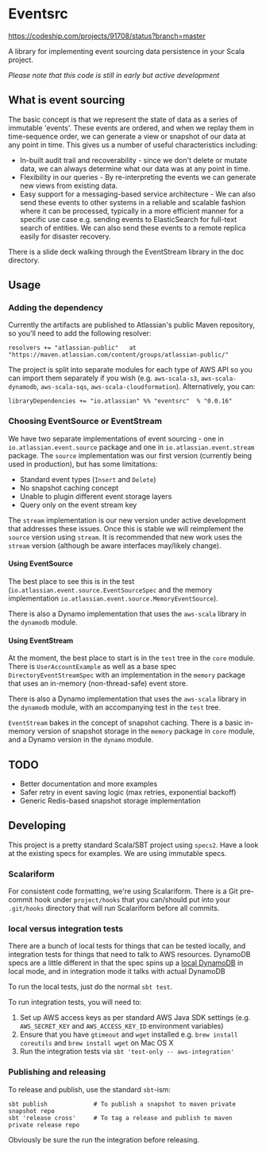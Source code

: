 Eventsrc
======

https://codeship.com/projects/91708/status?branch=master

A library for implementing event sourcing data persistence in your Scala project.

*Please note that this code is still in early but active development*

## What is event sourcing

The basic concept is that we represent the state of data as a series of immutable 'events'. These events are ordered,
 and when we replay them in time-sequence order, we can generate a view or snapshot of our data at any point in time.
 This gives us a number of useful characteristics including:
 
 * In-built audit trail and recoverability - since we don't delete or mutate data, we can always determine what our data was at any point in time.
 * Flexibility in our queries - By re-interpreting the events we can generate new views from existing data.
 * Easy support for a messaging-based service architecture - We can also send these events to other systems
     in a reliable and scalable fashion where it can be processed, typically in a more efficient manner for a specific use case e.g. sending events to
     ElasticSearch for full-text search of entities. We can also send these events to a remote replica easily for disaster recovery.

There is a slide deck walking through the EventStream library in the doc directory.

## Usage

### Adding the dependency

Currently the artifacts are published to Atlassian's public Maven repository, so you'll need to add the following resolver:
    
    resolvers += "atlassian-public"   at "https://maven.atlassian.com/content/groups/atlassian-public/"

The project is split into separate modules for each type of AWS API so you can import them separately if you wish (e.g. `aws-scala-s3`, `aws-scala-dynamodb`, `aws-scala-sqs`, `aws-scala-cloudformation`).
Alternatively, you can:

    libraryDependencies += "io.atlassian" %% "eventsrc"  % "0.0.16"
    
### Choosing EventSource or EventStream

We have two separate implementations of event sourcing - one in `io.atlassian.event.source` package and one in `io.atlassian.event.stream` package. 
The `source` implementation was our first version (currently being used in production), but has some limitations:
 
 * Standard event types (`Insert` and `Delete`)
 * No snapshot caching concept
 * Unable to plugin different event storage layers
 * Query only on the event stream key
 
The `stream` implementation is our new version under active development that addresses these issues. Once this is stable we will reimplement the `source` version using `stream`.
It is recommended that new work uses the `stream` version (although be aware interfaces may/likely change).

#### Using EventSource

The best place to see this is in the test (`io.atlassian.event.source.EventSourceSpec` and the memory implementation `io.atlassian.event.source.MemoryEventSource`).
 
There is also a Dynamo implementation that uses the `aws-scala` library in the `dynamodb` module.

#### Using EventStream

At the moment, the best place to start is in the `test` tree in the `core` module. There is `UserAccountExample` as well as a base spec `DirectoryEventStreamSpec` with an implementation
in the `memory` package that uses an in-memory (non-thread-safe) event store.

There is also a Dynamo implementation that uses the `aws-scala` library in the `dynamodb` module, with an accompanying test in the `test` tree.

`EventStream` bakes in the concept of snapshot caching. There is a basic in-memory version of snapshot storage in the `memory` package in `core` module, and a Dynamo version in the `dynamo` module.


## TODO

  * Better documentation and more examples
  * Safer retry in event saving logic (max retries, exponential backoff)
  * Generic Redis-based snapshot storage implementation

## Developing

This project is a pretty standard Scala/SBT project using `specs2`. Have a look at the existing specs for examples. We are using immutable specs.

### Scalariform

For consistent code formatting, we're using Scalariform. There is a Git pre-commit hook under `project/hooks` that you can/should put into
your `.git/hooks` directory that will run Scalariform before all commits.

### local versus integration tests

There are a bunch of local tests for things that can be tested locally, and integration tests for things that need to talk to AWS resources.
DynamoDB specs are a little different in that the spec spins up a [local DynamoDB](http://docs.aws.amazon.com/amazondynamodb/latest/developerguide/Tools.DynamoDBLocal.html)
in local mode, and in integration mode it talks with actual DynamoDB

To run the local tests, just do the normal `sbt test`.

To run integration tests, you will need to:

  1. Set up AWS access keys as per standard AWS Java SDK settings (e.g. `AWS_SECRET_KEY` and `AWS_ACCESS_KEY_ID` environment variables)
  2. Ensure that you have `gtimeout` and `wget` installed e.g. `brew install coreutils` and `brew install wget` on Mac OS X
  3. Run the integration tests via `sbt 'test-only -- aws-integration'`
  

### Publishing and releasing

To release and publish, use the standard `sbt`-ism:

    sbt publish             # To publish a snapshot to maven private snapshot repo
    sbt 'release cross'     # To tag a release and publish to maven private release repo
    
Obviously be sure the run the integration before releasing.
